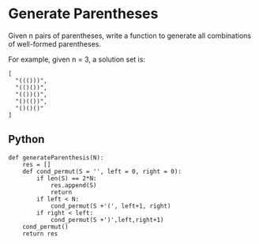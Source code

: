 # Generate Parentheses
Given n pairs of parentheses, write a function to generate all combinations of well-formed parentheses.

For example, given n = 3, a solution set is:
```
[
  "((()))",
  "(()())",
  "(())()",
  "()(())",
  "()()()"
]
```

## Python
```Python3
def generateParenthesis(N):
    res = []
    def cond_permut(S = '', left = 0, right = 0):
        if len(S) == 2*N:
            res.append(S)
            return
        if left < N:
            cond_permut(S +'(', left+1, right)
        if right < left:
            cond_permut(S +')',left,right+1)
    cond_permut()
    return res  
	
```